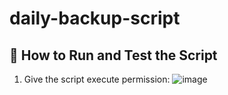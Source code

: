 # daily-backup-script
## 🔧 How to Run and Test the Script

1. Give the script execute permission:
![image](https://github.com/user-attachments/assets/81b3083d-09b1-4c6f-a054-4ed15b3f23d3)



